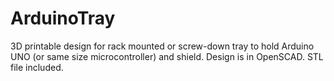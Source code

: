 # ArduinoTray

3D printable design for rack mounted or screw-down tray to hold Arduino UNO (or same size microcontroller) and shield. Design is in OpenSCAD. STL file included.
